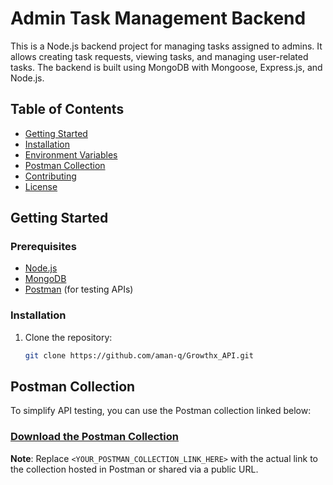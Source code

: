 # **Admin Task Management Backend**

This is a Node.js backend project for managing tasks assigned to admins. It allows creating task requests, viewing tasks, and managing user-related tasks. The backend is built using MongoDB with Mongoose, Express.js, and Node.js.

## **Table of Contents**

- [Getting Started](#getting-started)
- [Installation](#installation)
- [Environment Variables](#environment-variables)
- [Postman Collection](#postman-collection)
- [Contributing](#contributing)
- [License](#license)

## **Getting Started**

### **Prerequisites**
- [Node.js](https://nodejs.org/)
- [MongoDB](https://www.mongodb.com/)
- [Postman](https://www.postman.com/) (for testing APIs)

### **Installation**

1. Clone the repository:

   ```bash
   git clone https://github.com/aman-q/Growthx_API.git
   ```

## **Postman Collection**

To simplify API testing, you can use the Postman collection linked below:

### [Download the Postman Collection](<https://drive.google.com/file/d/1z3nr_zzVNNXMzJLrSPXinIhyLIpeghLE/view?usp=sharing>)

**Note**: Replace `<YOUR_POSTMAN_COLLECTION_LINK_HERE>` with the actual link to the collection hosted in Postman or shared via a public URL.
